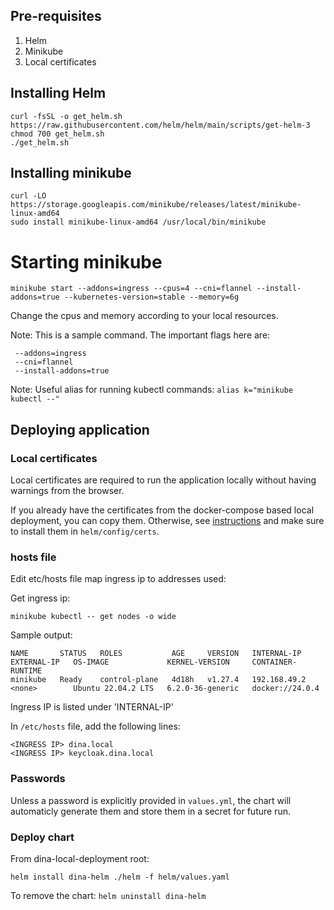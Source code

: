 ## Pre-requisites

1. Helm
2. Minikube
3. Local certificates

## Installing Helm

```
curl -fsSL -o get_helm.sh https://raw.githubusercontent.com/helm/helm/main/scripts/get-helm-3
chmod 700 get_helm.sh
./get_helm.sh
```

## Installing minikube

```
curl -LO https://storage.googleapis.com/minikube/releases/latest/minikube-linux-amd64
sudo install minikube-linux-amd64 /usr/local/bin/minikube
```
 
# Starting minikube

```
minikube start --addons=ingress --cpus=4 --cni=flannel --install-addons=true --kubernetes-version=stable --memory=6g
```

Change the cpus and memory according to your local resources.

Note: This is a sample command. The important flags here are:
```
 --addons=ingress 
 --cni=flannel 
 --install-addons=true
```

Note:
Useful alias for running kubectl commands: `alias k="minikube kubectl --"`

## Deploying application

### Local certificates

Local certificates are required to run the application locally without having warnings from the browser.

If you already have the certificates from the docker-compose based local deployment, you can copy them.
Otherwise, see [instructions](https://aafc-bicoe.github.io/dina-local-deployment/#_local_certificates) and make sure to install them in `helm/config/certs`.

### hosts file

Edit etc/hosts file map ingress ip to addresses used:

Get ingress ip:

```
minikube kubectl -- get nodes -o wide
```

Sample output:
```
NAME       STATUS   ROLES           AGE     VERSION   INTERNAL-IP    EXTERNAL-IP   OS-IMAGE             KERNEL-VERSION     CONTAINER-RUNTIME
minikube   Ready    control-plane   4d18h   v1.27.4   192.168.49.2   <none>        Ubuntu 22.04.2 LTS   6.2.0-36-generic   docker://24.0.4
```
Ingress IP is listed under 'INTERNAL-IP'

In `/etc/hosts` file, add the following lines:
 
```
<INGRESS IP> dina.local
<INGRESS IP> keycloak.dina.local
```

### Passwords

Unless a password is explicitly provided in `values.yml`, the chart will automaticly generate them and store them in a secret for future run.

### Deploy chart

From dina-local-deployment root:

`helm install dina-helm ./helm -f helm/values.yaml`

To remove the chart: `helm uninstall dina-helm`

